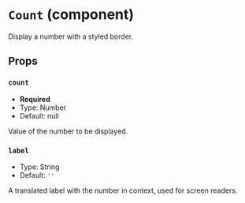 `Count` (component)
===================

Display a number with a styled border.



Props
-----

### `count`

- **Required**
- Type: Number
- Default: null

Value of the number to be displayed.

### `label`

- Type: String
- Default: `''`

A translated label with the number in context, used for screen readers.

